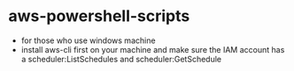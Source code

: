 # aws-powershell-scripts

- for those who use windows machine
- install aws-cli first on your machine and make sure the IAM account has a scheduler:ListSchedules and scheduler:GetSchedule
